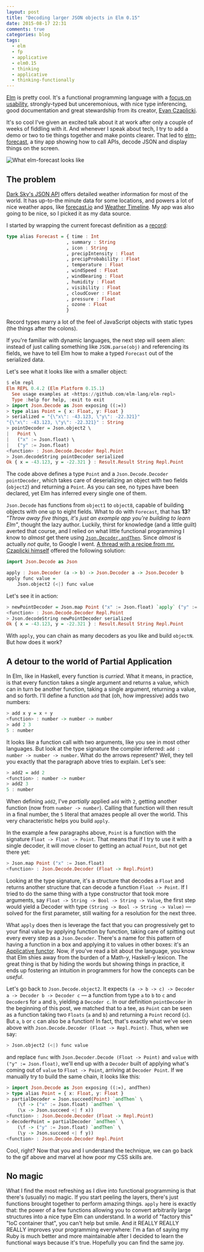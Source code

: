 ```yaml
---
layout: post
title: "Decoding larger JSON objects in Elm 0.15"
date: 2015-08-17 22:31
comments: true
categories: blog
tags:
  - elm
  - fp
  - applicative
  - elm0.15
  - thinking
  - applicative
  - thinking-functionally
---
```


[Elm][elm] is pretty cool. It's a functional programming language with a [focus on usability][mainstream], strongly-typed but unceremonious, with nice type inferencing, good documentation and great stewardship from its creator, [Evan Czaplicki][evan].

It's so cool I've given an excited talk about it at work after only a couple of weeks of fiddling with it. And whenever I speak about tech, I try to add a demo or two to tie things together and make points clearer. That led to [elm-forecast][elm-forecast], a tiny app showing how to call APIs, decode JSON and display things on the screen.

![What elm-forecast looks like][superui]

## The problem

[Dark Sky's JSON API][darksky] offers detailed weather information for most of the world. It has up-to-the minute data for some locations, and powers a lot of nice weather apps, like [forecast.io][forecastio] and [Weather Timeline][wtime]. My app was also going to be nice, so I picked it as my data source.

I started by wrapping the current forecast definition as a [record][record]:

```haskell
type alias Forecast = { time : Int
                      , summary : String
                      , icon : String
                      , precipIntensity : Float
                      , precipProbability : Float
                      , temperature : Float
                      , windSpeed : Float
                      , windBearing : Float
                      , humidity : Float
                      , visibility : Float
                      , cloudCover : Float
                      , pressure : Float
                      , ozone : Float
                      }
```

Record types marry a lot of the feel of JavaScript objects with static types (the things after the colons).

If you're familiar with dynamic languages, the next step will seem alien: instead of just calling something like `JSON.parse(obj)` and referencing its fields, we have to tell Elm how to make a typed `Forecast` out of the serialized data.

Let's see what it looks like with a smaller object:

```haskell
$ elm repl
Elm REPL 0.4.2 (Elm Platform 0.15.1)
  See usage examples at <https://github.com/elm-lang/elm-repl>
  Type :help for help, :exit to exit
> import Json.Decode as Json exposing ((:=))
> type alias Point = { x: Float, y: Float }
> serialized = "{\"x\": -43.123, \"y\": -22.321}"
"{\"x\": -43.123, \"y\": -22.321}" : String
> pointDecoder = Json.object2 \
|   Point \
|   ("x" := Json.float) \
|   ("y" := Json.float)
<function> : Json.Decode.Decoder Repl.Point
> Json.decodeString pointDecoder serialized
Ok { x = -43.123, y = -22.321 } : Result.Result String Repl.Point
```

The code above defines a type `Point` and a `Json.Decode.Decoder` `pointDecoder`, which takes care of deserializing an object with two fields (`object2`) and returning a `Point`. As you can see, no types have been declared, yet Elm has inferred every single one of them.

`Json.Decode` has functions from `object1` to `object8`, capable of building objects with one up to eight fields. What to do with `Forecast`, that has **13**? _"Throw away five things, it's just an example app you're building to learn Elm"_, thought the lazy author. Luckily, thirst for knowledge (and a little guilt) averted that course, and I relied on what little functional programming I know to _almost_ get there using [`Json.Decoder.andThen`][andthen]. Since _almost_ is actually _not quite_, to Google I went. [A thread with a recipe from mr. Czaplicki himself][elmdiscuss] offered the following solution:

```haskell
import Json.Decode as Json

apply : Json.Decoder (a -> b) -> Json.Decoder a -> Json.Decoder b
apply func value =
    Json.object2 (<|) func value
```

Let's see it in action:

```haskell
> newPointDecoder = Json.map Point ("x" := Json.float) `apply` ("y" := Json.float)
<function> : Json.Decode.Decoder Repl.Point
> Json.decodeString newPointDecoder serialized
Ok { x = -43.123, y = -22.321 } : Result.Result String Repl.Point
```

With `apply`, you can chain as many decoders as you like and build `objectN`. But how does it work?

## A detour to the world of Partial Application

In Elm, like in Haskell, every function is _curried_. What it means, in practice, is that every function takes a single argument and returns a value, which can in turn be another function, taking a single argument, returning a value, and so forth. I'll define a function `add` that (oh, how impressive) adds two numbers:

```haskell
> add x y = x + y
<function> : number -> number -> number
> add 2 3
5 : number
```

It looks like a function call with two arguments, like you see in most other languages. But look at the type signature the compiler inferred: `add : number -> number -> number`. What do the arrows represent? Well, they tell you exactly that the paragraph above tries to explain. Let's see:

```haskell
> add2 = add 2
<function> : number -> number
> add2 3
5 : number
```

When defining `add2`, I've _partially_ applied `add` with `2`, getting another function (now from `number -> number`). Calling that function will then result in a final number, the `5` literal that amazes people all over the world. This very characteristic helps you build `apply`.

In the example a few paragraphs above, `Point` is a function with the signature `Float -> Float -> Point`. That means that if I try to use it with a single decoder, it will move closer to getting an actual `Point`, but not get there yet:

```haskell
> Json.map Point ("x" := Json.float)
<function> : Json.Decode.Decoder (Float -> Repl.Point)
```

Looking at the type signature, it's a structure that decodes a `Float` and returns another structure that can decode a function `Float -> Point`. If I tried to do the same thing with a type constructor that took more arguments, say `Float -> String -> Bool -> String -> Value`, the first step would yield a Decoder with type `(String -> Bool -> String -> Value)` &mdash; solved for the first parameter, still waiting for a resolution for the next three.

What `apply` does then is leverage the fact that you can progressively get to your final value by applying function by function, taking care of spitting out every every step as a `Json.Decoder`. There's a name for this pattern of having a function in a box and applying it to values in other boxes: it's an [Applicative functor][applicative]. Now, if you've read a bit about the language, you know that Elm shies away from the burden of a Math-y, Haskell-y lexicon. The great thing is that by hiding the words but showing things in practice, it ends up fostering an intuition in programmers for how the concepts can be *useful*.

Let's go back to `Json.Decode.object2`. It expects `(a -> b -> c) -> Decoder a -> Decoder b -> Decoder c` &mdash; a function from type `a` to `b` to `c` and `Decoder`s for `a` and `b`, yielding a `Decoder c`. In our definition `pointDecoder` in the beginning of this post, we matched that to a tee, as `Point` can be seen as a function taking two `Floats` (`a` and `b`) and returning a `Point` record (`c`). But `a`, `b` or `c` can also be a function! In fact, that's exactly what we've seen above with `Json.Decode.Decoder (Float -> Repl.Point)`. Thus, when we say:

```haskell
> Json.object2 (<|) func value
```

and replace `func` with `Json.Decoder.Decode (Float -> Point)` and `value` with `("y" := Json.float)`, we'll end up with a `Decoder` built of applying what's coming out of `value` to `Float -> Point`, arriving at `Decoder Point`. If we manually try to build the same chain, it looks like this:

```haskell
> import Json.Decode as Json exposing ((:=), andThen)
> type alias Point = { x: Float, y: Float }
> partialDecoder = Json.succeed(Point) `andThen` \
    (\f -> ("x" := Json.float) `andThen` \
    (\x -> Json.succeed <| f x))
<function> : Json.Decode.Decoder (Float -> Repl.Point)
> decoderPoint = partialDecoder `andThen` \
    (\f -> ("y" := Json.float) `andThen` \
    (\y -> Json.succeed <| f y))
<function> : Json.Decode.Decoder Repl.Point
```

Cool, right? Now that you and I understand the technique, we can go back to the gif above and marvel at how poor my CSS skills are.

## No magic

What I find the most refreshing as I dive into functional programming is that there's (usually) no magic. If you start peeling the layers, there's just functions brought together to perform amazing things. `apply` here is exactly that: the power of a few functions allowing you to convert arbitrarily large structures into a nice type Elm can understand. In a world of "factory this" "IoC container that", you can't help but smile. And it REALLY REALLY REALLY improves your programming everywhere: I'm a fan of saying my Ruby is much better and more maintainable after I decided to learn the functional ways because it's true. Hopefully you can find the same joy.


[mainstream]: https://www.youtube.com/watch?v=oYk8CKH7OhE
[elm]: http://elm-lang.org/
[pragcourse]: https://pragmaticstudio.com/
[purescript]: http://www.purescript.org/
[evan]: http://evan.czaplicki.us/
[elm-forecast]: https://github.com/dodecaphonic/elm-forecast
[darksky]: https://developer.forecast.io/
[forecastio]: http://forecast.io
[wtime]: https://play.google.com/store/apps/details?id=com.samruston.weather&hl=en
[superui]: https://s3.amazonaws.com/troikatech/elm_json/elm-forecast.gif
[andthen]: http://package.elm-lang.org/packages/elm-lang/core/1.0.0/Json-Decode#andThen
[elmdiscuss]: https://groups.google.com/forum/m/#!topic/elm-discuss/2LxEUVe0UBo
[applicative]: https://wiki.haskell.org/Typeclassopedia#Applicative
[record]: http://elm-lang.org/docs/records
